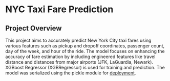 # NYC Taxi Fare Prediction

## Project Overview

This project aims to accurately predict New York City taxi fares using various features such as pickup and dropoff coordinates, passenger count, day of the week, and hour of the ride. The model focuses on enhancing the accuracy of fare estimation by including engineered features like travel distance and distances from major airports (JFK, LaGuardia, Newark). XGBoost Regressor (XGBRegressor) is used for training and prediction. The model was serialized using the pickle module for [deployment](https://dsabljic-nyc-taxi-fare-prediction-app-4w64qw.streamlitapp.com/).
